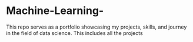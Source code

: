 # Machine-Learning-
This  repo  serves as a portfolio showcasing my projects, skills, and journey in the field of data science. This includes all the projects 
